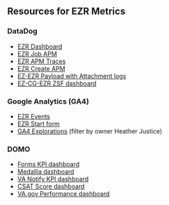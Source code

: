## Resources for EZR Metrics
### DataDog
- [EZR Dashboard](https://vagov.ddog-gov.com/dashboard/kjp-9wp-u47/10-10ezr?refresh_mode=sliding&from_ts=1698757876568&to_ts=1698761476568&live=true)
- [EZR Job APM](https://vagov.ddog-gov.com/apm/traces?query=env%3Aeks-prod%20operation_name%3Asidekiq.job%20service%3Avets-api-sidekiq%20resource_name%3A%22HCA%3A%3AEzrSubmissionJob%22%20&agg_m=count&agg_m_source=base&agg_t=count&cols=core_service%2Ccore_resource_name%2Clog_duration%2Clog_http.method%2Clog_http.status_code&fromUser=false&graphType=flamegraph&historicalData=true&messageDisplay=inline&query_translation_version=v0&refresh_mode=sliding&shouldShowLegend=true&sort=time&spanType=all&spanViewType=errors&view=spans&start=1723576924341&end=1723580524341&paused=false)
- [EZR APM Traces](https://vagov.ddog-gov.com/apm/traces?query=%40_top_level%3A1%20env%3Aeks-prod%20service%3Ahealth-information-update%20-status%3Aok&agg_m=count&agg_m_source=base&agg_t=count&cols=core_service%2Ccore_resource_name%2Clog_duration%2Clog_http.method%2Clog_http.status_code&fromUser=false&graphType=flamegraph&historicalData=true&messageDisplay=inline&query_translation_version=v0&shouldShowLegend=true&sort=time&spanType=service-entry&traceQuery=&view=spans&start=1720126160146&end=1721335760146&paused=false)
- [EZR Create APM](https://vagov.ddog-gov.com/apm/resource/health-information-update/rack.request/b3dd8934d6edf9d3?query=env%3Aeks-prod%20operation_name%3Arack.request%20service%3Ahealth-information-update&env=eks-prod&graphType=flamegraph&shouldShowLegend=true&sort=time&spanViewType=metadata&topGraphs=latency%3Alatency%2Chits%3Acount%2Cerrors%3Acount%2CbreakdownAs%3Apercentage&traces=qson%3A%28data%3A%28%29%2Cversion%3A%210%29&view=spans&start=1703116031187&end=1703139202364&paused=true)
- [EZ-EZR Payload with Attachment logs](https://vagov.ddog-gov.com/logs?query=env%3A%22eks-prod%22%20service%3Avets-api%20%40message_content%3A%2A%22Payload%20for%20submitted%22%2A&agg_m=count&agg_m_source=base&agg_t=count&cols=host%2Cservice&fromUser=true&messageDisplay=inline&refresh_mode=sliding&source=monitor_notif&storage=hot&stream_sort=desc&viz=stream&from_ts=1739466620077&to_ts=1739481020077&live=true)
- [EZ-CG-EZR ZSF dashboard](https://vagov.ddog-gov.com/dashboard/w4w-uc4-u6u/10-10-health-apps-zsf?fromUser=false&refresh_mode=sliding&from_ts=1754579024625&to_ts=1754665424625&live=true)

### Google Analytics (GA4)
- [EZR Events](https://analytics.google.com/analytics/web/#/analysis/p419143770/edit/B1BuF9JgTgCgLV3cx4EB4Q)
- [EZR Start form](https://analytics.google.com/analytics/web/#/analysis/p419143770/edit/ejYeYXxMRViT5UJzSEafaQ)
- [GA4 Explorations](https://analytics.google.com/analytics/web/#/analysis/p419143770) (filter by owner Heather Justice)

### DOMO
- [Forms KPI dashboard](https://va-gov.domo.com/page/447193050)
- [Medallia dashboard](https://va-gov.domo.com/page/1030131175)
- [VA Notify KPI dashboard](https://va-gov.domo.com/page/2040841289?userId=228456075)
- [CSAT Score dashboard](https://va-gov.domo.com/page/1545882322)
- [VA.gov Performance dashboard](https://www.va.gov/performance-dashboard/)
